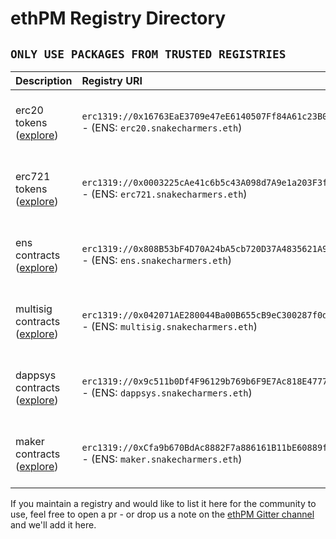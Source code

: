 # ethPM Registry Directory

## `ONLY USE PACKAGES FROM TRUSTED REGISTRIES`

| Description | Registry URI | Maintainer |
| :--- | :--- | :--- |
| erc20 tokens \([explore](http://explorer.ethpm.com/browse/mainnet/erc20.snakecharmers.eth)\) | `erc1319://0x16763EaE3709e47eE6140507Ff84A61c23B0098A:1` - \(ENS: `erc20.snakecharmers.eth`\) | Nick Gheorghita \(ethPM / Ethereum Foundation\) |
| erc721 tokens \([explore](http://explorer.ethpm.com/browse/mainnet/erc721.snakecharmers.eth)\) | `erc1319://0x0003225cAe41c6b5c43A098d7A9e1a203F3f489F:1` - \(ENS: `erc721.snakecharmers.eth`\) | Nick Gheorghita \(ethPM / Ethereum Foundation\) |
| ens contracts \([explore](http://explorer.ethpm.com/browse/mainnet/ens.snakecharmers.eth)\) | `erc1319://0x808B53bF4D70A24bA5cb720D37A4835621A9df00:1` - \(ENS: `ens.snakecharmers.eth`\) | Nick Gheorghita \(ethPM / Ethereum Foundation\) |
| multisig contracts \([explore](http://explorer.ethpm.com/browse/mainnet/multisig.snakecharmers.eth)\) | `erc1319://0x042071AE280044Ba00B655cB9eC300287f0dE898:1` - \(ENS: `multisig.snakecharmers.eth`\) | Nick Gheorghita \(ethPM / Ethereum Foundation\) |
| dappsys contracts \([explore](http://explorer.ethpm.com/browse/mainnet/dappsys.snakecharmers.eth)\) | `erc1319://0x9c511b0Df4F96129b769b6F9E7Ac818E477714Dd:1` - \(ENS: `dappsys.snakecharmers.eth`\) | Nick Gheorghita \(ethPM / Ethereum Foundation\) |
| maker contracts \([explore](http://explorer.ethpm.com/browse/mainnet/maker.snakecharmers.eth)\) | `erc1319://0xCfa9b670BdAc8882F7a886161B11bE60889f223c:1` - \(ENS: `maker.snakecharmers.eth`\) | Nick Gheorghita \(ethPM / Ethereum Foundation\) |

If you maintain a registry and would like to list it here for the community to use, feel free to open a pr - or drop us a note on the [ethPM Gitter channel](https://gitter.im/ethpm/Lobby) and we'll add it here.

